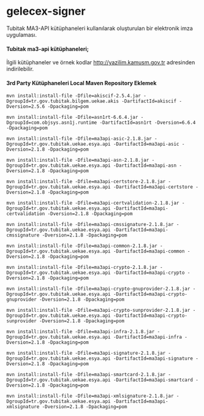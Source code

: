 # gelecex-signer
Tubitak MA3-API kütüphaneleri kullanılarak oluşturulan bir elektronik imza uygulaması.

#### Tubitak ma3-api kütüphaneleri;
İlgili kütüphaneler ve örnek kodlar http://yazilim.kamusm.gov.tr adresinden indirilebilir. 

#### 3rd Party Kütüphaneleri Local Maven Repository Eklemek

`mvn install:install-file -Dfile=akiscif-2.5.4.jar -DgroupId=tr.gov.tubitak.bilgem.uekae.akis -DartifactId=akiscif -Dversion=2.5.6 -Dpackaging=pom`

`mvn install:install-file -Dfile=asn1rt-6.6.4.jar -DgroupId=com.objsys.asn1j.runtime -DartifactId=asn1rt -Dversion=6.6.4 -Dpackaging=pom`

`mvn install:install-file -Dfile=ma3api-asic-2.1.8.jar -DgroupId=tr.gov.tubitak.uekae.esya.api -DartifactId=ma3api-asic -Dversion=2.1.8 -Dpackaging=pom`

`mvn install:install-file -Dfile=ma3api-asn-2.1.8.jar -DgroupId=tr.gov.tubitak.uekae.esya.api -DartifactId=ma3api-asn -Dversion=2.1.8 -Dpackaging=pom`

`mvn install:install-file -Dfile=ma3api-certstore-2.1.8.jar -DgroupId=tr.gov.tubitak.uekae.esya.api -DartifactId=ma3api-certstore -Dversion=2.1.8 -Dpackaging=pom`

`mvn install:install-file -Dfile=ma3api-certvalidation-2.1.8.jar -DgroupId=tr.gov.tubitak.uekae.esya.api -DartifactId=ma3api-certvalidation -Dversion=2.1.8 -Dpackaging=pom`

`mvn install:install-file -Dfile=ma3api-cmssignature-2.1.8.jar -DgroupId=tr.gov.tubitak.uekae.esya.api -DartifactId=ma3api-cmssignature -Dversion=2.1.8 -Dpackaging=pom`

`mvn install:install-file -Dfile=ma3api-common-2.1.8.jar -DgroupId=tr.gov.tubitak.uekae.esya.api -DartifactId=ma3api-common -Dversion=2.1.8 -Dpackaging=pom`

`mvn install:install-file -Dfile=ma3api-crypto-2.1.8.jar -DgroupId=tr.gov.tubitak.uekae.esya.api -DartifactId=ma3api-crypto -Dversion=2.1.8 -Dpackaging=pom`

`mvn install:install-file -Dfile=ma3api-crypto-gnuprovider-2.1.8.jar -DgroupId=tr.gov.tubitak.uekae.esya.api -DartifactId=ma3api-crypto-gnuprovider -Dversion=2.1.8 -Dpackaging=pom`

`mvn install:install-file -Dfile=ma3api-crypto-sunprovider-2.1.8.jar -DgroupId=tr.gov.tubitak.uekae.esya.api -DartifactId=ma3api-crypto-sunprovider -Dversion=2.1.8 -Dpackaging=pom`

`mvn install:install-file -Dfile=ma3api-infra-2.1.8.jar -DgroupId=tr.gov.tubitak.uekae.esya.api -DartifactId=ma3api-infra -Dversion=2.1.8 -Dpackaging=pom`

`mvn install:install-file -Dfile=ma3api-signature-2.1.8.jar -DgroupId=tr.gov.tubitak.uekae.esya.api -DartifactId=ma3api-signature -Dversion=2.1.8 -Dpackaging=pom`

`mvn install:install-file -Dfile=ma3api-smartcard-2.1.8.jar -DgroupId=tr.gov.tubitak.uekae.esya.api -DartifactId=ma3api-smartcard -Dversion=2.1.8 -Dpackaging=pom`

`mvn install:install-file -Dfile=ma3api-xmlsignature-2.1.8.jar -DgroupId=tr.gov.tubitak.uekae.esya.api -DartifactId=ma3api-xmlsignature -Dversion=2.1.8 -Dpackaging=pom`
